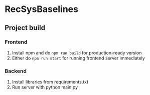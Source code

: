 # RecSysBaselines

## Project build
### Frontend

1. Install npm and do `npm run build` for production-ready version
2. Either do `npm run start` for running frontend server immediately

### Backend

1. Install libraries from requirements.txt
2. Run server with python main.py
